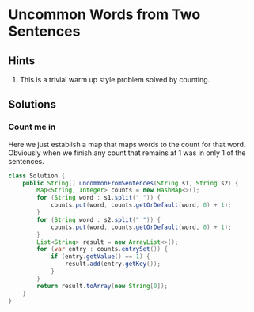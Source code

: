 # Uncommon Words from Two Sentences

## Hints

1. This is a trivial warm up style problem solved by counting.

## Solutions

### Count me in

Here we just establish a map that maps words to the count for that word.
Obviously when we finish any count that remains at 1 was in only 1 of
the sentences.

```java
class Solution {
    public String[] uncommonFromSentences(String s1, String s2) {
        Map<String, Integer> counts = new HashMap<>();
        for (String word : s1.split(" ")) {
            counts.put(word, counts.getOrDefault(word, 0) + 1);
        }
        for (String word : s2.split(" ")) {
            counts.put(word, counts.getOrDefault(word, 0) + 1);
        }
        List<String> result = new ArrayList<>();
        for (var entry : counts.entrySet()) {
            if (entry.getValue() == 1) {
                result.add(entry.getKey());
            }
        }
        return result.toArray(new String[0]);
    }
}
```
